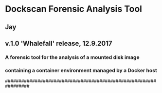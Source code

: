 
#	Dockscan Forensic Analysis Tool
##	Jay
##	v.1.0 'Whalefall' release, 12.9.2017

###	A forensic tool for the analysis of a mounted disk image
###	containing a container environment managed by a Docker host

#################################################################
